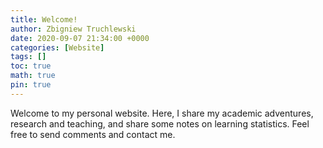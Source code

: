 ```yaml
---
title: Welcome!
author: Zbigniew Truchlewski
date: 2020-09-07 21:34:00 +0000
categories: [Website]
tags: []
toc: true
math: true
pin: true
---
```


Welcome to my personal website. Here, I share my academic adventures, research and teaching, and share some notes on learning statistics. Feel free to send comments and contact me. 
